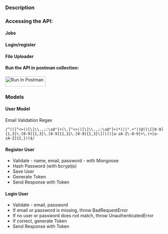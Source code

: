 ### Description

### Accessing the API:
#### Jobs
#### Login/register
#### File Uploader
  
#### Run the API in postman collection:
  [<img src="https://run.pstmn.io/button.svg" alt="Run In Postman" style="width: 128px; height: 32px;">](https://god.gw.postman.com/run-collection/31110876-56c4a6d8-1428-4660-b80b-a30708a90081?action=collection%2Ffork&source=rip_markdown&collection-url=entityId%3D31110876-56c4a6d8-1428-4660-b80b-a30708a90081%26entityType%3Dcollection%26workspaceId%3D4676b0ec-26e7-4b06-9708-a5f4babe2015)
  

### Models
#### User Model

Email Validation Regex

```regex
/^(([^<>()[\]\\.,;:\s@"]+(\.[^<>()[\]\\.,;:\s@"]+)*)|(".+"))@((\[[0-9]{1,3}\.[0-9]{1,3}\.[0-9]{1,3}\.[0-9]{1,3}\])|(([a-zA-Z\-0-9]+\.)+[a-zA-Z]{2,}))$/
```

#### Register User

- Validate - name, email, password - with Mongoose
- Hash Password (with bcryptjs)
- Save User
- Generate Token
- Send Response with Token

#### Login User

- Validate - email, password
- If email or password is missing, throw BadRequestError
- If no user or password does not match, throw UnauthenticatedError
- If correct, generate Token
- Send Response with Token
